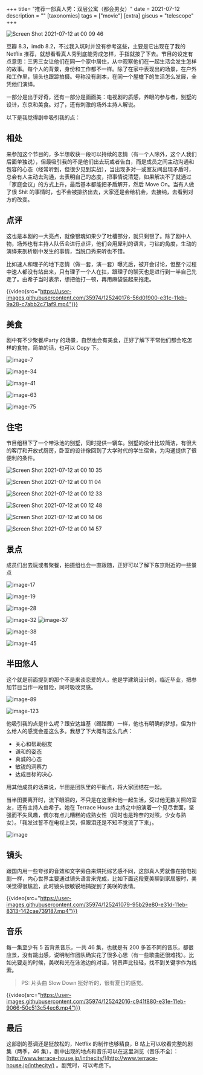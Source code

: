 +++
title= "推荐一部真人秀：双层公寓（都会男女）"
date = 2021-07-12
description = ""
[taxonomies]
tags = ["movie"]
[extra]
giscus = "telescope"
+++

![Screen Shot 2021-07-12 at 00 09 46](https://user-images.githubusercontent.com/35974/125239798-c560a700-e31b-11eb-9e5e-2a2de0c358ca.jpg)

豆瓣 8.3，imdb 8.2，不过我入坑时并没有参考这些，主要是它出现在了我的 Netflix 推荐，就想看看真人秀到底能秀成怎样，手指就按了下去。节目的设定有点意思：三男三女让他们在同一个家中居住，从中观察他们在一起生活会发生怎样的故事。每个人的背景，身份和工作都不一样。除了在家中表现出的场景，在户外和工作里，镜头也跟踪拍摄。号称没有剧本，在同一个屋檐下的生活怎么发展，全凭他们演绎。

一部分是出于好奇，还有一部分是画面美：电视剧的质感，养眼的参与者，别墅的设计，东京和美食。对了，还有刺激的场外主持人解说。

以下是我觉得剧中吸引我的点：

## 相处

来参加这个节目的，多半想收获一段可以持续的恋情（有一个人除外，这个人我们后面单独说），但最吸引我的不是他们出去玩或者告白，而是成员之间主动沟通和包容的心态（经常听到，但很少见到实战），当出现多对一或室友间出现矛盾时，总会有人主动去沟通，去表明自己的态度，把事情说清楚，如果解决不了就通过「家庭会议」的方式上升，最后基本都能把矛盾解开，然后 Move On。当有人做了很 Shit 的事情时，也不会被排挤出去，大家还是会给机会，去接纳，去看到对方的改变。

## 点评

这也是本剧的一大亮点，就像银魂如果少了吐槽部分，就只剩银了。除了剧中人物，场外也有主持人队伍会进行点评，他们会用犀利的语言，刁钻的角度，生动的演绎来剖析剧中发生的事情，当脱口秀来听也不错。

比如速人和理子的地下恋情（做一套，演一套）曝光后，被开会讨论，但整个过程中速人都没有站出来，只有理子一个人在扛，跟理子的聊天也是进行到一半自己先走了。由希子当时表示，想把他打一顿，再用麻袋装起来拖走。

{{video(src="https://user-images.githubusercontent.com/35974/125240176-56d01900-e31c-11eb-9a28-c7abb2c71af9.mp4")}}

## 美食

剧中有不少聚餐/Party 的场景，自然也会有美食，正好了解下平常他们都会吃怎样的食物，简单的话，也可以 Copy 下。

![image-7](https://user-images.githubusercontent.com/35974/125240231-6c454300-e31c-11eb-8c07-74229a43724b.jpg)

![image-34](https://user-images.githubusercontent.com/35974/125240271-78c99b80-e31c-11eb-8fa8-f80f91005e4f.jpg)

![image-41](https://user-images.githubusercontent.com/35974/125240282-7ebf7c80-e31c-11eb-8bb3-48fdf3c6e631.jpg)

![image-63](https://user-images.githubusercontent.com/35974/125240305-8717b780-e31c-11eb-94b5-1dbe7da21ea5.jpg)

![image-75](https://user-images.githubusercontent.com/35974/125240325-8ed75c00-e31c-11eb-92a8-c081c5d5142d.jpg)

## 住宅

节目组租下了一个带泳池的别墅，同时提供一辆车。别墅的设计比较简洁，有很大的客厅和开放式厨房，卧室的设计像回到了大学时代的学生宿舍，为沟通提供了很便利的条件。

![Screen Shot 2021-07-12 at 00 10 35](https://user-images.githubusercontent.com/35974/125240387-a1ea2c00-e31c-11eb-8e8c-d52a8001fdf1.jpg)

![Screen Shot 2021-07-12 at 00 11 04](https://user-images.githubusercontent.com/35974/125240396-a4e51c80-e31c-11eb-9524-2fa483b16031.jpg)

![Screen Shot 2021-07-12 at 00 12 33](https://user-images.githubusercontent.com/35974/125240405-a7e00d00-e31c-11eb-9308-bb3a96bcf914.jpg)

![Screen Shot 2021-07-12 at 00 12 48](https://user-images.githubusercontent.com/35974/125240414-ab739400-e31c-11eb-8c81-94ede2fde236.jpg)

![Screen Shot 2021-07-12 at 00 14 06](https://user-images.githubusercontent.com/35974/125240428-af9fb180-e31c-11eb-87ca-8f7658931d93.jpg)

![Screen Shot 2021-07-12 at 00 14 57](https://user-images.githubusercontent.com/35974/125240442-b3333880-e31c-11eb-8094-01f5cadc2186.jpg)

## 景点

成员们出去玩或者聚餐，拍摄组也会一直跟随，正好可以了解下东京附近的一些景点

![image-17](https://user-images.githubusercontent.com/35974/125240519-cfcf7080-e31c-11eb-9c84-09107845547d.jpg)

![image-19](https://user-images.githubusercontent.com/35974/125240531-d362f780-e31c-11eb-838b-77d4cf05ed48.jpg)

![image-28](https://user-images.githubusercontent.com/35974/125240786-28067280-e31d-11eb-8e6f-04b6e0c1ac46.jpg)

![image-32](https://user-images.githubusercontent.com/35974/125240796-2c329000-e31d-11eb-9f7e-3a53fc779e7b.jpg)
![image-37](https://user-images.githubusercontent.com/35974/125240813-30f74400-e31d-11eb-927d-9d6f78bedabc.jpg)

![image-38](https://user-images.githubusercontent.com/35974/125240819-33f23480-e31d-11eb-883f-61f2a826842f.jpg)

![image-45](https://user-images.githubusercontent.com/35974/125240841-3a80ac00-e31d-11eb-8c63-b6aaf72b8178.jpg)

## 半田悠人

这个就是前面提到的那个不是来谈恋爱的人，他是学建筑设计的，临近毕业，把参加节目当作一段冒险，同时吸收灵感。

![image-89](https://user-images.githubusercontent.com/35974/125240936-5c7a2e80-e31d-11eb-935d-2c095a177591.jpg)

![image-123](https://user-images.githubusercontent.com/35974/125240990-73b91c00-e31d-11eb-88c9-c9cbf8c952f8.jpg)

他吸引我的点是什么呢？跟安达雄基（踢踏舞）一样，他也有明确的梦想，但为什么给人的感觉会差这么多。我想了下大概有这么几点：

- 关心和帮助朋友
- 谦和的姿态
- 真诚的心态
- 敏锐的洞察力
- 达成目标的决心

用其他成员的话来说，半田是团队里的平衡点，将大家团结在一起。

当半田要离开时，流下眼泪的，不只是在这里和他一起生活，受过他无数关照的室友，还有主持人由希子。她在 Terrace House 主持之中扮演着一个见尽世面，坚强而不失风趣，偶尔有点儿糟糕的成熟女性（同时也是玲奈的对照，少女与熟女）。「我发过誓不在电视上哭，但眼泪还是不知不觉流了下来」。

![image](https://user-images.githubusercontent.com/35974/125241050-89c6dc80-e31d-11eb-8294-47e0c6ecc625.jpg)

## 镜头

跟国内用一些夸张的音效和文字旁白来烘托综艺感不同，这部真人秀就像在拍电视剧一样，内心世界主要通过镜头语言来完成，比如下面这段夏美聊到家居服时，美咲觉得很尴尬，此时镜头很敏锐地捕捉到了美咲的表情。

{{video(src="https://user-images.githubusercontent.com/35974/125241079-95b29e80-e31d-11eb-8313-142cae739187.mp4")}}

## 音乐

每一集至少有 5 首背景音乐，一共 46 集，也就是有 200 多首不同的音乐，都很应景，没有跳出感，说明制作团队确实花了很多心思（有一些歌曲还很难找）。比如光要走的时候，美咲和光在泳池边的对话，背景声比较轻，找不到关键字作为线索。

> PS: 片头曲 Slow Down 挺好听的，很有夏日的感觉。

{{video(src="https://user-images.githubusercontent.com/35974/125242016-c941f880-e31e-11eb-9066-50c513c54ec6.mp4")}}

## 最后

这部剧的基调还是挺放松的，Netflix 的制作也够精良，B 站上可以收看完整的剧集（两季，46 集），剧中出现的地点和音乐可以在这里浏览（音乐不全）：[http://www.terrace-house.jp/inthecity/](http://www.terrace-house.jp/inthecity/) 。剧荒时，可以考虑下。
